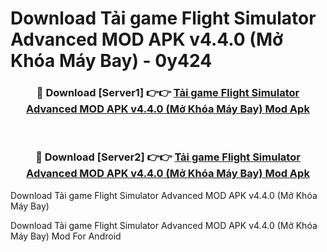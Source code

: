 # Download Tải game Flight Simulator Advanced MOD APK v4.4.0 (Mở Khóa Máy Bay) - 0y424


<div align="center">
<h3>🔴 Download [Server1] 👉👉 <a href="https://apk-comot.site?title=Tải_game_Flight_Simulator_Advanced_MOD_APK_v4.4.0_(Mở_Khóa_Máy_Bay)">Tải game Flight Simulator Advanced MOD APK v4.4.0 (Mở Khóa Máy Bay) Mod Apk</a></h3><br>
<h3>🔴 Download [Server2] 👉👉 <a href="https://apk-comot.site?title=Tải_game_Flight_Simulator_Advanced_MOD_APK_v4.4.0_(Mở_Khóa_Máy_Bay)">Tải game Flight Simulator Advanced MOD APK v4.4.0 (Mở Khóa Máy Bay) Mod Apk</a></h3>
</div>



Download Tải game Flight Simulator Advanced MOD APK v4.4.0 (Mở Khóa Máy Bay) 

Download Tải game Flight Simulator Advanced MOD APK v4.4.0 (Mở Khóa Máy Bay) Mod For Android